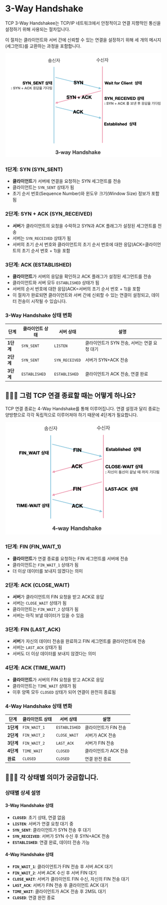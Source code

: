 # 3-Way Handshake

TCP 3-Way Handshakee는 TCP/IP 네트워크에서 안정적이고 연결 지향적인 통신을 설정하기 위해 사용되는 절차입니다. 

이 절차는 클라이언트와 서버 간에 신뢰할 수 있는 연결을 설정하기 위해 세 개의 메시지(세그먼트)를 교환하는 과정을 포함합니다.

<img src="images/3-Way.png" alt="3-Way Handshake">

### **1단계: SYN (SYN_SENT)**
- **클라이언트**가 서버에 연결을 요청하는 SYN 세그먼트를 전송
- 클라이언트는 `SYN_SENT` 상태가 됨
- 초기 순서 번호(Sequence Number)와 윈도우 크기(Window Size) 정보가 포함됨

### **2단계: SYN + ACK (SYN_RECEIVED)**
- **서버**가 클라이언트의 요청을 수락하고 SYN과 ACK 플래그가 설정된 세그먼트를 전송
- 서버는 `SYN_RECEIVED` 상태가 됨
- 서버의 초기 순서 번호와 클라이언트의 초기 순서 번호에 대한 응답(ACK=클라이언트의 초기 순서 번호 + 1)을 포함

### **3단계: ACK (ESTABLISHED)**
- **클라이언트**가 서버의 응답을 확인하고 ACK 플래그가 설정된 세그먼트를 전송
- 클라이언트와 서버 모두 `ESTABLISHED` 상태가 됨
- 서버의 순서 번호에 대한 응답(ACK=서버의 초기 순서 번호 + 1)을 포함
- 이 절차가 완료되면 클라이언트와 서버 간에 신뢰할 수 있는 연결이 설정되고, 데이터 전송이 시작될 수 있습니다.

### **3-Way Handshake 상태 변화**

| 단계 | 클라이언트 상태 | 서버 상태 | 설명 |
|------|----------------|-----------|------|
| **1단계** | `SYN_SENT` | `LISTEN` | 클라이언트가 SYN 전송, 서버는 연결 요청 대기 |
| **2단계** | `SYN_SENT` | `SYN_RECEIVED` | 서버가 SYN+ACK 전송 |
| **3단계** | `ESTABLISHED` | `ESTABLISHED` | 클라이언트가 ACK 전송, 연결 완료 |

## 🤷🏻‍♂️ 그럼 TCP 연결 종료할 때는 어떻게 하나요?

TCP 연결 종료는 4-Way Handshake를 통해 이루어집니다. 연결 설정과 달리 종료는 양방향으로 각각 독립적으로 이루어져야 하기 때문에 4단계가 필요합니다.

<img src="images/4-Way.png" alt="4-Way Handshake">

### **1단계: FIN (FIN_WAIT_1)**
- **클라이언트**가 연결 종료를 요청하는 FIN 세그먼트를 서버에 전송
- 클라이언트는 `FIN_WAIT_1` 상태가 됨
- 더 이상 데이터를 보내지 않겠다는 의미

### **2단계: ACK (CLOSE_WAIT)**
- **서버**가 클라이언트의 FIN 요청을 받고 ACK로 응답
- 서버는 `CLOSE_WAIT` 상태가 됨
- 클라이언트는 `FIN_WAIT_2` 상태가 됨
- 서버는 아직 보낼 데이터가 있을 수 있음

### **3단계: FIN (LAST_ACK)**
- **서버**가 자신의 데이터 전송을 완료하고 FIN 세그먼트를 클라이언트에 전송
- 서버는 `LAST_ACK` 상태가 됨
- 서버도 더 이상 데이터를 보내지 않겠다는 의미

### **4단계: ACK (TIME_WAIT)**
- **클라이언트**가 서버의 FIN 요청을 받고 ACK로 응답
- 클라이언트는 `TIME_WAIT` 상태가 됨
- 이후 양쪽 모두 `CLOSED` 상태가 되어 연결이 완전히 종료됨

### **4-Way Handshake 상태 변화**

| 단계 | 클라이언트 상태 | 서버 상태 | 설명 |
|------|----------------|-----------|------|
| **1단계** | `FIN_WAIT_1` | `ESTABLISHED` | 클라이언트가 FIN 전송 |
| **2단계** | `FIN_WAIT_2` | `CLOSE_WAIT` | 서버가 ACK 전송 |
| **3단계** | `FIN_WAIT_2` | `LAST_ACK` | 서버가 FIN 전송 |
| **4단계** | `TIME_WAIT` | `CLOSED` | 클라이언트가 ACK 전송 |
| **완료** | `CLOSED` | `CLOSED` | 연결 완전 종료 |

## 🤷🏻‍♂️ 각 상태별 의미가 궁금합니다.

### **상태별 상세 설명**

#### **3-Way Handshake 상태**
- **`CLOSED`**: 초기 상태, 연결 없음
- **`LISTEN`**: 서버가 연결 요청 대기 중
- **`SYN_SENT`**: 클라이언트가 SYN 전송 후 대기
- **`SYN_RECEIVED`**: 서버가 SYN 수신 후 SYN+ACK 전송
- **`ESTABLISHED`**: 연결 완료, 데이터 전송 가능

#### **4-Way Handshake 상태**
- **`FIN_WAIT_1`**: 클라이언트가 FIN 전송 후 서버 ACK 대기
- **`FIN_WAIT_2`**: 서버 ACK 수신 후 서버 FIN 대기
- **`CLOSE_WAIT`**: 서버가 클라이언트 FIN 수신, 자신의 FIN 전송 대기
- **`LAST_ACK`**: 서버가 FIN 전송 후 클라이언트 ACK 대기
- **`TIME_WAIT`**: 클라이언트가 ACK 전송 후 2MSL 대기
- **`CLOSED`**: 연결 완전 종료